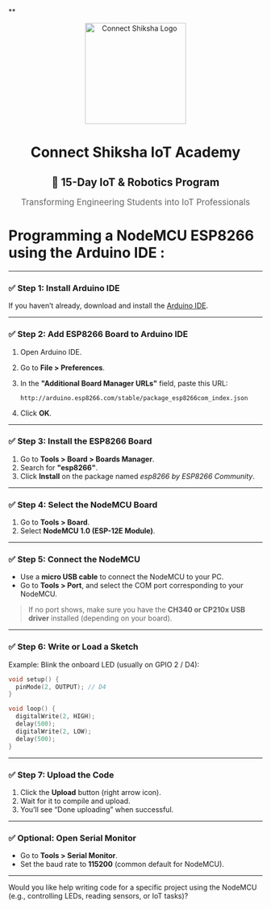 **<div align="center">
  <img src="https://encrypted-tbn0.gstatic.com/images?q=tbn:ANd9GcRx7L3QXZeJ5gtlP5Qi728ZyvGvRBfYz-_mrA&s" alt="Connect Shiksha Logo" width="200"/>
  
  # Connect Shiksha IoT Academy
  ## 🔧 15-Day IoT & Robotics Program
  
  <p align="center" style="font-size: 1.2em; color: #666;">
    Transforming Engineering Students into IoT Professionals
  </p>
</div>

# Programming a NodeMCU ESP8266 using the Arduino IDE :

---

### ✅ Step 1: **Install Arduino IDE**

If you haven’t already, download and install the [Arduino IDE](https://www.arduino.cc/en/software).

---

### ✅ Step 2: **Add ESP8266 Board to Arduino IDE**

1. Open Arduino IDE.
2. Go to **File > Preferences**.
3. In the **"Additional Board Manager URLs"** field, paste this URL:

   ```
   http://arduino.esp8266.com/stable/package_esp8266com_index.json
   ```
4. Click **OK**.

---

### ✅ Step 3: **Install the ESP8266 Board**

1. Go to **Tools > Board > Boards Manager**.
2. Search for **"esp8266"**.
3. Click **Install** on the package named *esp8266 by ESP8266 Community*.

---

### ✅ Step 4: **Select the NodeMCU Board**

1. Go to **Tools > Board**.
2. Select **NodeMCU 1.0 (ESP-12E Module)**.

---

### ✅ Step 5: **Connect the NodeMCU**

* Use a **micro USB cable** to connect the NodeMCU to your PC.
* Go to **Tools > Port**, and select the COM port corresponding to your NodeMCU.

> If no port shows, make sure you have the **CH340 or CP210x USB driver** installed (depending on your board).

---

### ✅ Step 6: **Write or Load a Sketch**

Example: Blink the onboard LED (usually on GPIO 2 / D4):

```cpp
void setup() {
  pinMode(2, OUTPUT); // D4
}

void loop() {
  digitalWrite(2, HIGH);
  delay(500);
  digitalWrite(2, LOW);
  delay(500);
}
```

---

### ✅ Step 7: **Upload the Code**

1. Click the **Upload** button (right arrow icon).
2. Wait for it to compile and upload.
3. You’ll see “Done uploading” when successful.

---

### ✅ Optional: **Open Serial Monitor**

* Go to **Tools > Serial Monitor**.
* Set the baud rate to **115200** (common default for NodeMCU).

---

Would you like help writing code for a specific project using the NodeMCU (e.g., controlling LEDs, reading sensors, or IoT tasks)?
